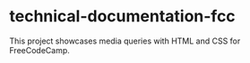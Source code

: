 # technical-documentation-fcc


This project showcases media queries with HTML and CSS for FreeCodeCamp.